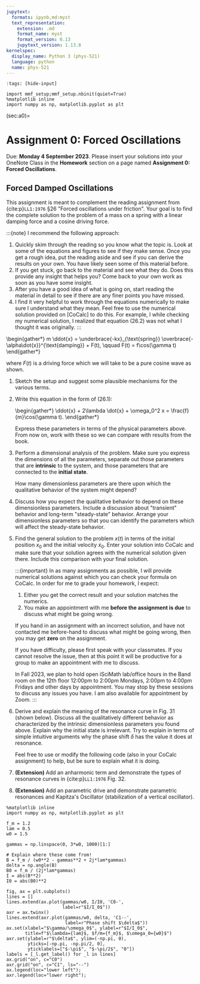 ```yaml
---
jupytext:
  formats: ipynb,md:myst
  text_representation:
    extension: .md
    format_name: myst
    format_version: 0.13
    jupytext_version: 1.13.8
kernelspec:
  display_name: Python 3 (phys-521)
  language: python
  name: phys-521
---
```


```{code-cell}
:tags: [hide-input]

import mmf_setup;mmf_setup.nbinit(quiet=True)
%matplotlib inline
import numpy as np, matplotlib.pyplot as plt
```

(sec:a0)=
# Assignment 0: Forced Oscillations

Due: **Monday 4 September 2023**.  Please insert your solutions into your OneNote Class in
the **Homework** section on a page named **Assignment 0: Forced Oscillations**.

## Forced Damped Oscillations

This assignment is meant to complement the reading assignment from {cite:p}`LL1:1976`
§26 "Forced oscillations under friction".  Your goal is to find the complete solution to
the problem of a mass on a spring with a linear damping force and a cosine driving
force.

:::{note}
I recommend the following approach:

1. Quickly skim through the reading so you know what the topic is.  Look at some of the
   equations and figures to see if they make sense.  Once you get a rough idea, put the
   reading aside and see if you can derive the results on your own.  You have likely
   seen some of this material before.
2. If you get stuck, go back to the material and see what they do.  Does this provide
   any insight that helps you?  Come back to your own work as soon as you have some
   insight.
3. After you have a good idea of what is going on, start reading the material in detail
   to see if there are any finer points you have missed.
4. I find it very helpful to work through the equations numerically to make sure I
   understand what they mean.  Feel free to use the numerical solution provided on
   [CoCalc] to do this.  For example, I while checking my numerical solution, I realized
   that equation (26.2) was not what I thought it was originally.
:::

\begin{gather*}
  m \ddot{x}  = \underbrace{-kx}_{\text{spring}} 
                \overbrace{-\alpha\dot{x}}^{\text{damping}}
                + F(t), \qquad
  F(t) = f\cos(\gamma t)
\end{gather*}

where $F(t)$ is a driving force which we will take to be a pure cosine wave as shown.

1. Sketch the setup and suggest some plausible mechanisms for the various terms.
2. Write this equation in the form of (26.1):

   \begin{gather*}
     \ddot{x} + 2\lambda \dot{x} + \omega_0^2 x = \frac{f}{m}\cos(\gamma t).
   \end{gather*}
   
   Express these parameters in terms of the physical parameters above.  From now on,
   work with these so we can compare with results from the book.
3. Perform a dimensional analysis of the problem.  Make sure you express the dimensions
   of all the parameters, separate out those parameters that are **intrinsic** to the
   system, and those parameters that are connected to the **initial state**.

   How many dimensionless parameters are there upon which the qualitative behavior of
   the system might depend?
4. Discuss how you expect the qualitative behavior to depend on these dimensionless
   parameters.  Include a discussion about "transient" behavior and long-term
   "steady-state" behavior.  Arrange your dimensionless parameters so that you can
   identify the parameters which will affect the steady-state behavior.
5. Find the general solution to the problem $x(t)$ in terms of the initial position
   $x_0$ and the initial velocity $\dot{x}_0$.  Enter your solution into CoCalc and make
   sure that your solution agrees with the numerical solution given there.  Include this
   comparison with your final solution.
   
   :::{important}
   In as many assignments as possible, I will provide numerical solutions against which
   you can check your formula on CoCalc.  In order for me to grade your homework, I
   expect:
   
   1. Either you get the correct result and your solution matches the numerics.
   2. You make an appointment with me **before the assignment is due** to discuss what
      might be going wrong.
      
   If you hand in an assignment with an incorrect solution, and have not contacted me
   before-hand to discuss what might be going wrong, then you may get **zero** on the
   assignment.
   
   If you have difficulty, please first speak with your classmates.  If you cannot
   resolve the issue, then at this point it will be productive for a group to make an
   appointment with me to discuss.
   
   In Fall 2023, we plan to hold open iSciMath lab/office hours in the Band room on the
   12th floor 12:00pm to 2:00pm Mondays, 2:00pm to 4:00pm Fridays and other days by
   appointment.  You may stop by these sessions to discuss any issues you have.  I am
   also available for appointment by Zoom.
   :::
6. Derive and explain the meaning of the resonance curve in Fig. 31 (shown below).
   Discuss all the qualitatively different behavior as characterized by the intrinsic
   dimensionless parameters you found above.  Explain why the initial state is
   irrelevant.  Try to explain in terms of simple intuitive arguments why the phase
   shift $\delta$ has the value it does at resonance.

   Feel free to use or modify the following code (also in your CoCalc assignment) to
   help, but be sure to explain what it is doing.

7. **(Extension)** Add an anharmonic term and demonstrate the types of resonance curves
   in {cite:p}`LL1:1976` Fig. 32.
   
8. **(Extension)** Add an parametric drive and demonstrate parametric resonances and
   Kapitza's Oscillator (stabilization of a vertical oscillator).
   
```{code-cell}
%matplotlib inline
import numpy as np, matplotlib.pyplot as plt

f_m = 1.2
lam = 0.5
w0 = 1.5

gammas = np.linspace(0, 3*w0, 1000)[1:]

# Explain where these come from!
B = f_m / (w0**2 - gammas**2 + 2j*lam*gammas)
delta = np.angle(B)
B0 = f_m / (2j*lam*gammas)
I = abs(B**2)
I0 = abs(B0)**2

fig, ax = plt.subplots()
lines = []
lines.extend(ax.plot(gammas/w0, I/I0, 'C0-', 
                     label=r"$I/I_0$"))
axr = ax.twinx()
lines.extend(axr.plot(gammas/w0, delta, 'C1--', 
                      label=r"Phase shift $\delta$"))
ax.set(xlabel="$\gamma/\omega_0$", ylabel=r"$I/I_0$",
       title=f"$\lambda={lam}$, $f/m={f_m}$, $\omega_0={w0}$")
axr.set(ylabel=r"$\delta$", ylim=(-np.pi, 0),
        yticks=[-np.pi, -np.pi/2, 0], 
        yticklabels=["$-\pi$", "$-\pi/2$", "0"]) 
labels = [_l.get_label() for _l in lines]
ax.grid("on", c="C0")
axr.grid("on", c="C1", ls="--")
ax.legend(loc="lower left");
axr.legend(loc="lower right");
```
